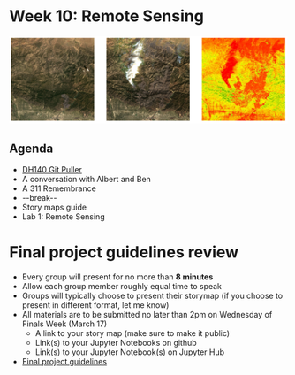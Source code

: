 # Week 10: Remote Sensing

<img src="images/remote2.png">

## Agenda

- [DH140 Git Puller](https://jupyter.idre.ucla.edu/hub/user-redirect/git-pull?repo=https%3A%2F%2Fgithub.com%2Fyohman%2F21W-DH140&urlpath=tree%2F21W-DH140%2F&branch=master)
- A conversation with Albert and Ben
- A 311 Remembrance
- --break--
- Story maps guide
- Lab 1: Remote Sensing

# Final project guidelines review

- Every group will present for no more than **8 minutes**
- Allow each group member roughly equal time to speak
- Groups will typically choose to present their storymap (if you choose to present in different format, let me know)
- All materials are to be submitted no later than 2pm on Wednesday of Finals Week (March 17)
   - A link to your story map (make sure to make it public)
   - Link(s) to your Jupyter Notebooks on github
   - Link(s) to your Jupyter Notebook(s) on Jupyter Hub
- [Final project guidelines](../../Midterm%20and%20Finals/readme.md)
